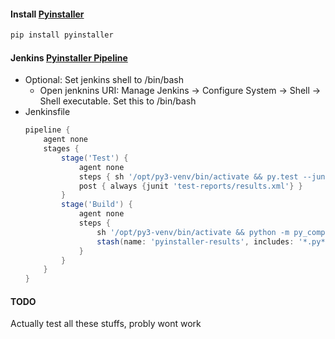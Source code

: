 #### Install [Pyinstaller]
```bash
pip install pyinstaller
```
#### Jenkins [Pyinstaller Pipeline]
- Optional: Set jenkins shell to /bin/bash
  - Open jenknins URI: Manage Jenkins -> Configure System -> Shell -> Shell executable. Set this to /bin/bash
- Jenkinsfile
  ```groovy
  pipeline {
      agent none 
      stages {
          stage('Test') {
              agent none
              steps { sh '/opt/py3-venv/bin/activate && py.test --junit-xml test-reports/results.xml nu-rss.py' }
              post { always {junit 'test-reports/results.xml'} }
          }
          stage('Build') { 
              agent none
              steps {
                  sh '/opt/py3-venv/bin/activate && python -m py_compile nu-rss.py' 
                  stash(name: 'pyinstaller-results', includes: '*.py*') 
              }
          }
      }
  }
  ```
#### TODO
Actually test all these stuffs, probly wont work

[Pyinstaller]: https://www.pyinstaller.org/
[Pyinstaller Pipeline]: https://www.jenkins.io/doc/tutorials/build-a-python-app-with-pyinstaller/#create-your-pipeline-project-in-jenkins
